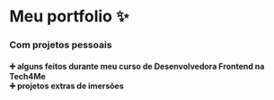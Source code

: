 <h1>Meu portfolio ✨</h1> 

<h3>Com projetos pessoais</h3>
<h4>
➕ alguns feitos durante meu curso de Desenvolvedora Frontend na Tech4Me </br>
➕ projetos extras de imersões </br>
</h4>

